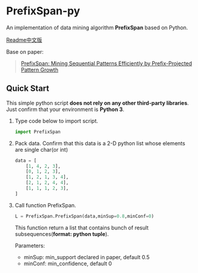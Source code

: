 # PrefixSpan-py
An implementation of data mining algorithm **PrefixSpan** based on Python.

[Readme中文版](README_CN.md)

Base on paper:

> [PrefixSpan: Mining Sequential Patterns Efficiently by Prefix-Projected Pattern Growth](http://hanj.cs.illinois.edu/pdf/span01.pdf)



## Quick Start

This simple python script **does not rely on any other third-party libraries**. Just confirm that your environment is **Python 3**.  

1. Type code below to import script.

   ```python
   import PrefixSpan
   ```

2. Pack data. Confirm that this data is a 2-D python list whose elements are single char(or int)

   ```python
   data = [
       [1, 4, 2, 3],
       [0, 1, 2, 3],
       [1, 2, 1, 3, 4],
       [2, 1, 2, 4, 4],
       [1, 1, 1, 2, 3],
   ]
   ```

3. Call function PrefixSpan.

   ```python
   L = PrefixSpan.PrefixSpan(data,minSup=0.8,minConf=0)
   ```

   This function return a list that contains bunch of result subsequences(**format: python tuple**).   

   Parameters:

   - minSup: min_support declared in paper, default 0.5
   - minConf: min_confidence, default 0